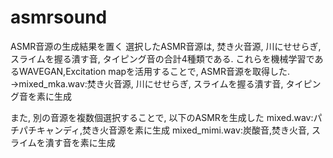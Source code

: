 # asmrsound
ASMR音源の生成結果を置く
選択したASMR音源は, 焚き火音源, 川にせせらぎ, スライムを握る潰す音, タイピング音の合計4種類である. 
これらを機械学習であるWAVEGAN,Excitation mapを活用することで, ASMR音源を取得した.
→mixed_mka.wav:焚き火音源, 川にせせらぎ, スライムを握る潰す音, タイピング音を素に生成

また, 別の音源を複数個選択することで, 以下のASMRを生成した
mixed.wav:パチパチキャンディ,焚き火音源を素に生成
mixed_mimi.wav:炭酸音,焚き火音, スライムを潰す音を素に生成

